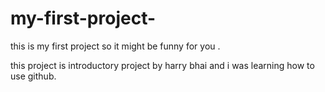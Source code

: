 # my-first-project-
this is my first project so it might be funny for you .

this project is introductory project by harry bhai and i was learning how to use github.  
